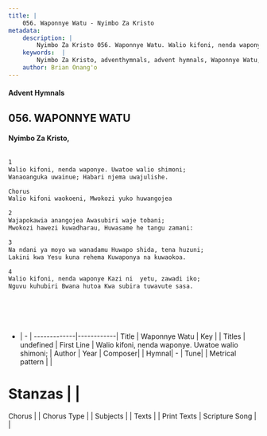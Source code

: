```yaml
---
title: |
    056. Waponnye Watu - Nyimbo Za Kristo
metadata:
    description: |
        Nyimbo Za Kristo 056. Waponnye Watu. Walio kifoni, nenda waponye. Uwatoe walio shimoni; Wanaoanguka uwainue; Habari njema uwajulishe.  Chorus Walio kifoni waokoeni, Mwokozi yuko huwangojea  
    keywords:  |
        Nyimbo Za Kristo, adventhymnals, advent hymnals, Waponnye Watu, Walio kifoni, nenda waponye. Uwatoe walio shimoni;. 
    author: Brian Onang'o
---
```


#### Advent Hymnals
## 056. WAPONNYE WATU
####  Nyimbo Za Kristo,

```txt

1
Walio kifoni, nenda waponye. Uwatoe walio shimoni;
Wanaoanguka uwainue; Habari njema uwajulishe.

Chorus
Walio kifoni waokoeni, Mwokozi yuko huwangojea

2
Wajapokawia anangojea Awasubiri waje tobani;
Mwokozi hawezi kuwadharau, Huwasame he tangu zamani:

3
Na ndani ya moyo wa wanadamu Huwapo shida, tena huzuni;
Lakini kwa Yesu kuna rehema Kuwaponya na kuwaokoa.

4
Walio kifoni, nenda waponye Kazi ni  yetu, zawadi iko;
Nguvu kuhubiri Bwana hutoa Kwa subira tuwavute sasa.







```

- |   -  |
-------------|------------|
Title | Waponnye Watu |
Key |  |
Titles | undefined |
First Line | Walio kifoni, nenda waponye. Uwatoe walio shimoni; |
Author | 
Year | 
Composer| |
Hymnal|  - |
Tune|  |
Metrical pattern | |
# Stanzas |  |
Chorus |  |
Chorus Type |  |
Subjects | |
Texts |  |
Print Texts | 
Scripture Song |  |
    
